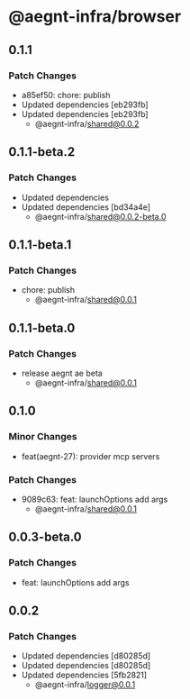 # @aegnt-infra/browser

## 0.1.1

### Patch Changes

- a85ef50: chore: publish
- Updated dependencies [eb293fb]
- Updated dependencies [eb293fb]
  - @aegnt-infra/shared@0.0.2

## 0.1.1-beta.2

### Patch Changes

- Updated dependencies
- Updated dependencies [bd34a4e]
  - @aegnt-infra/shared@0.0.2-beta.0

## 0.1.1-beta.1

### Patch Changes

- chore: publish
  - @aegnt-infra/shared@0.0.1

## 0.1.1-beta.0

### Patch Changes

- release aegnt ae beta
  - @aegnt-infra/shared@0.0.1

## 0.1.0

### Minor Changes

- feat(aegnt-27): provider mcp servers

### Patch Changes

- 9089c63: feat: launchOptions add args
  - @aegnt-infra/shared@0.0.1

## 0.0.3-beta.0

### Patch Changes

- feat: launchOptions add args

## 0.0.2

### Patch Changes

- Updated dependencies [d80285d]
- Updated dependencies [d80285d]
- Updated dependencies [5fb2821]
  - @aegnt-infra/logger@0.0.1
